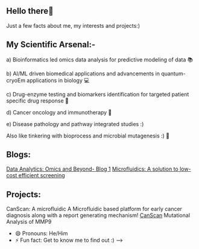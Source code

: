 ## Hello there👋
Just a few facts about me, my interests and projects:)

## My Scientific Arsenal:-
a) Bioinformatics led omics data analysis for predictive modeling of data 📚

b) AI/ML driven biomedical applications and advancements in quantum-cryoEm applications in biology 💻

c) Drug-enzyme testing and biomarkers identification for targeted patient specific drug response 💊

d) Cancer oncology and immunotherapy 🧬

e) Disease pathology and pathway integrated studies :)

Also like tinkering with bioprocess and microbial mutagenesis :) 🥼

## Blogs:
[Data Analytics: Omics and Beyond- Blog 1](https://ani0512.bearblog.dev/omics-data-analysis-for-predictive-modeling/)
[Microfluidics: A solution to low-cost efficient screening](https://ani0512.bearblog.dev/microfluidics-a-potential-solution-to-low-cost-highly-efficient-screening/)

## Projects:
CanScan: A microfluidic A Microfluidic based platform for early cancer diagnosis along with a report generating mechanism! [CanScan](https://canscan-earlydetectionsystem.tiiny.site/)
Mutational Analysis of MMP9

- 😄 Pronouns: He/Him
- ⚡ Fun fact: Get to know me to find out :)
-->
